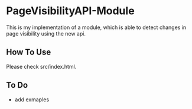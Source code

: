 # PageVisibilityAPI-Module

This is my implementation of a module, which is able to detect changes in page visibility using the new api.

## How To Use

Please check src/index.html.

## To Do

* add exmaples

